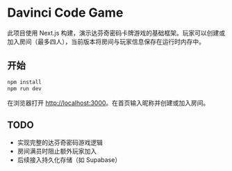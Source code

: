 # Davinci Code Game

此项目使用 Next.js 构建，演示达芬奇密码卡牌游戏的基础框架。玩家可以创建或加入房间（最多四人），当前版本将房间与玩家信息保存在运行时内存中。

## 开始

```bash
npm install
npm run dev
```

在浏览器打开 [http://localhost:3000](http://localhost:3000)。在首页输入昵称并创建或加入房间。

## TODO

- 实现完整的达芬奇密码游戏逻辑
- 房间满员时阻止额外玩家加入
- 后续接入持久化存储（如 Supabase）
